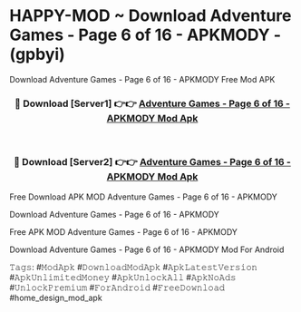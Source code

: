 # HAPPY-MOD ~ Download Adventure Games - Page 6 of 16 - APKMODY - (gpbyi)
Download Adventure Games - Page 6 of 16 - APKMODY Free Mod APK

<div align="center">
<h3>🔴 Download [Server1] 👉👉 <a href="https://apk-comot.site?title=Adventure_Games_-_Page_6_of_16_-_APKMODY">Adventure Games - Page 6 of 16 - APKMODY Mod Apk</a></h3><br>

<h3>🔴 Download [Server2] 👉👉 <a href="https://apk-comot.site?title=Adventure_Games_-_Page_6_of_16_-_APKMODY">Adventure Games - Page 6 of 16 - APKMODY Mod Apk</a></h3>
</div>


Free Download APK MOD Adventure Games - Page 6 of 16 - APKMODY

Download Adventure Games - Page 6 of 16 - APKMODY 

Free APK MOD Adventure Games - Page 6 of 16 - APKMODY 

Download Adventure Games - Page 6 of 16 - APKMODY Mod For Android

𝚃𝚊𝚐𝚜: #𝙼𝚘𝚍𝙰𝚙𝚔 #𝙳𝚘𝚠𝚗𝚕𝚘𝚊𝚍𝙼𝚘𝚍𝙰𝚙𝚔 #𝙰𝚙𝚔𝙻𝚊𝚝𝚎𝚜𝚝𝚅𝚎𝚛𝚜𝚒𝚘𝚗 #𝙰𝚙𝚔𝚄𝚗𝚕𝚒𝚖𝚒𝚝𝚎𝚍𝙼𝚘𝚗𝚎𝚢 #𝙰𝚙𝚔𝚄𝚗𝚕𝚘𝚌𝚔𝙰𝚕𝚕 #𝙰𝚙𝚔𝙽𝚘𝙰𝚍𝚜 #𝚄𝚗𝚕𝚘𝚌𝚔𝙿𝚛𝚎𝚖𝚒𝚞𝚖 #𝙵𝚘𝚛𝙰𝚗𝚍𝚛𝚘𝚒𝚍 #𝙵𝚛𝚎𝚎𝙳𝚘𝚠𝚗𝚕𝚘𝚊𝚍 #home_design_mod_apk
